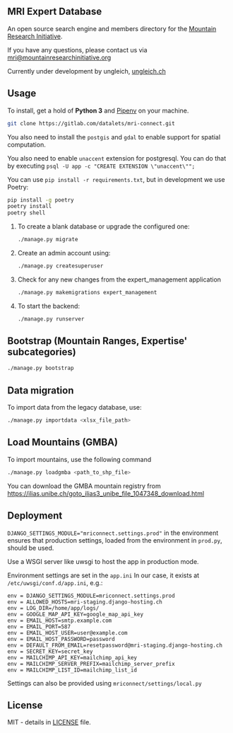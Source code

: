 ## MRI Expert Database

An open source search engine and members directory for the [Mountain Research Initiative](https://mountainresearchinitiative.org/).

If you have any questions, please contact us via mri@mountainresearchinitiative.org

Currently under development by ungleich, [ungleich.ch](https://datalets.ch)

## Usage

To install, get a hold of **Python 3** and [Pipenv](https://github.com/pypa/pipenv) on your machine.

```bash
git clone https://gitlab.com/datalets/mri-connect.git
```

You also need to install the `postgis` and `gdal` to enable support for spatial computation.

You also need to enable `unaccent` extension for postgresql. You can do that by executing `psql -U app -c "CREATE EXTENSION \"unaccent\"";`

You can use `pip install -r requirements.txt`, but in development we use Poetry:

```bash
pip install -g poetry
poetry install
poetry shell
```

1. To create a blank database or upgrade the configured one:

    ```bash
    ./manage.py migrate
    ```

2. Create an admin account using:

    ```bash
    ./manage.py createsuperuser
    ```

3. Check for any new changes from the expert_management application
    ```bash
    ./manage.py makemigrations expert_management
    ```

4. To start the backend:
    ```bash
    ./manage.py runserver
    ```

## Bootstrap (Mountain Ranges, Expertise' subcategories)
```bash
./manage.py bootstrap
```

## Data migration

To import data from the legacy database, use:
```bash
./manage.py importdata <xlsx_file_path>
```

## Load Mountains (GMBA)

To import mountains, use the following command
```bash
./manage.py loadgmba <path_to_shp_file>
```

You can download the GMBA mountain registry from https://ilias.unibe.ch/goto_ilias3_unibe_file_1047348_download.html

## Deployment

`DJANGO_SETTINGS_MODULE="mriconnect.settings.prod"` in the environment ensures that production settings, loaded from the environment in `prod.py`, should be used.

Use a WSGI server like uwsgi to host the app in production mode.

Environment settings are set in the `app.ini` In our case, it exists at `/etc/uwsgi/conf.d/app.ini`, e.g.:

```
env = DJANGO_SETTINGS_MODULE=mriconnect.settings.prod
env = ALLOWED_HOSTS=mri-staging.django-hosting.ch
env = LOG_DIR=/home/app/logs/
env = GOOGLE_MAP_API_KEY=google_map_api_key
env = EMAIL_HOST=smtp.example.com
env = EMAIL_PORT=587
env = EMAIL_HOST_USER=user@example.com
env = EMAIL_HOST_PASSWORD=password
env = DEFAULT_FROM_EMAIL=resetpassword@mri-staging.django-hosting.ch
env = SECRET_KEY=secret_key
env = MAILCHIMP_API_KEY=mailchimp_api_key
env = MAILCHIMP_SERVER_PREFIX=mailchimp_server_prefix
env = MAILCHIMP_LIST_ID=mailchimp_list_id
```

Settings can also be provided using `mriconnect/settings/local.py`

## License

MIT - details in [LICENSE](LICENSE) file.
